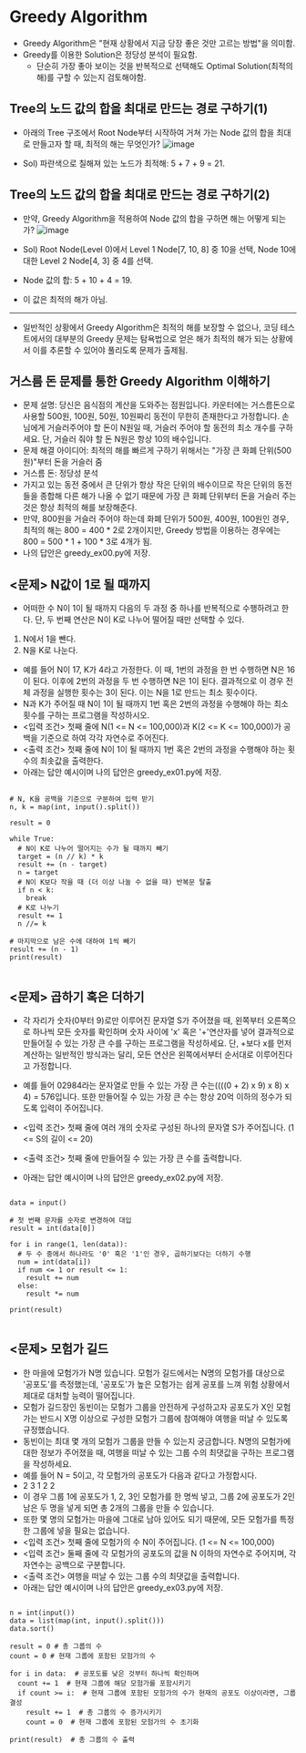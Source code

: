 Greedy Algorithm
=============

* Greedy Algorithm은 "현재 상황에서 지금 당장 좋은 것만 고르는 방법"을 의미함.
* Greedy를 이용한 Solution은 정당성 분석이 필요함.
  * 단순히 가장 좋아 보이는 것을 반복적으로 선택해도 Optimal Solution(최적의 해)를 구할 수 있는지 검토해야함.

Tree의 노드 값의 합을 최대로 만드는 경로 구하기(1)
-------------
* 아래의 Tree 구조에서 Root Node부터 시작하여 거쳐 가는 Node 값의 합을 최대로 만들고자 할 때, 최적의 해는 무엇인가?
![image](https://github.com/yhyim0627/practice/assets/115547566/1cdaa682-a5be-4609-97dd-2423f81fdb44)

 * Sol) 파란색으로 칠해져 있는 노드가 최적해: 5 + 7 + 9 = 21.

Tree의 노드 값의 합을 최대로 만드는 경로 구하기(2)
-------------
* 만약, Greedy Algorithm을 적용하여 Node 값의 합을 구하면 해는 어떻게 되는가?
![image](https://github.com/yhyim0627/practice/assets/115547566/53ae6b0f-4a75-477e-b303-312c5931aac6)

 * Sol) Root Node(Level 0)에서 Level 1 Node[7, 10, 8] 중 10을 선택, Node 10에 대한 Level 2 Node[4, 3] 중 4를 선택.
 * Node 값의 합: 5 + 10 + 4 = 19.
 * 이 값은 최적의 해가 아님.

-------------
* 일반적인 상황에서 Greedy Algorithm은 최적의 해를 보장할 수 없으나, 코딩 테스트에서의 대부분의 Greedy 문제는 탐욕법으로 얻은 해가 최적의 해가 되는 상황에서 이를 추론할 수 있어야 풀리도록 문제가 출제됨.

거스름 돈 문제를 통한 Greedy Algorithm 이해하기
-------------
* 문제 설명: 당신은 음식점의 계산을 도와주는 점원입니다. 카운터에는 거스름돈으로 사용할 500원, 100원, 50원, 10원짜리 동전이 무한히 존재한다고 가정합니다. 손님에게 거슬러주어야 할 돈이 N원일 때, 거슬러 주어야 할 동전의 최소 개수를 구하세요. 단, 거슬러 줘야 할 돈 N원은 항상 10의 배수입니다.
* 문제 해결 아이디어: 최적의 해를 빠르게 구하기 위해서는 "가장 큰 화폐 단위(500원)"부터 돈을 거슬러 줌
* 거스름 돈: 정당성 분석
 * 가지고 있는 동전 중에서 큰 단위가 항상 작은 단위의 배수이므로 작은 단위의 동전들을 종합해 다른 해가 나올 수 없기 때문에 가장 큰 화폐 단위부터 돈을 거슬러 주는 것은 항상 최적의 해를 보장해준다.
 * 만약, 800원을 거슬러 주어야 하는데 화폐 단위가 500원, 400원, 100원인 경우, 최적의 해는 800 = 400 * 2로 2개이지만, Greedy 방법을 이용하는 경우에는 800 = 500 * 1 + 100 * 3로 4개가 됨.
* 나의 답안은 greedy_ex00.py에 저장.

<문제> N값이 1로 될 때까지
-------------
* 어떠한 수 N이 1이 될 때까지 다음의 두 과정 중 하나를 반복적으로 수행하려고 한다. 단, 두 번째 연산은 N이 K로 나누어 떨어질 때만 선택할 수 있다.
 1. N에서 1을 뺀다.
 2. N을 K로 나눈다.

* 예를 들어 N이 17, K가 4라고 가정한다. 이 때, 1번의 과정을 한 번 수행하면 N은 16이 된다. 이후에 2번의 과정을 두 번 수행하면 N은 1이 된다. 결과적으로 이 경우 전체 과정을 실행한 횟수는 3이 된다. 이는 N을 1로 만드는 최소 횟수이다.
* N과 K가 주어질 때 N이 1이 될 때까지 1번 혹은 2번의 과정을 수행해야 하는 최소 횟수를 구하는 프로그램을 작성하시오.
* <입력 조건> 첫째 줄에 N(1 <= N <= 100,000)과 K(2 <= K <= 100,000)가 공백을 기준으로 하여 각각 자연수로 주어진다.
* <출력 조건> 첫째 줄에 N이 1이 될 때까지 1번 혹은 2번의 과정을 수행해야 하는 횟수의 최솟값을 출력한다.
* 아래는 답안 예시이며 나의 답안은 greedy_ex01.py에 저장.
<pre>
<code>
# N, K을 공백을 기준으로 구분하여 입력 받기
n, k = map(int, input().split())

result = 0

while True:
  # N이 K로 나누어 떨어지는 수가 될 때까지 빼기
  target = (n // k) * k
  result += (n - target)
  n = target
  # N이 K보다 작을 때 (더 이상 나눌 수 없을 때) 반복문 탈출
  if n < k:
    break
  # K로 나누기
  result += 1
  n //= k

# 마지막으로 남은 수에 대하여 1씩 빼기
result += (n - 1)
print(result)
</code>
</pre>


<문제> 곱하기 혹은 더하기
-------------
* 각 자리가 숫자(0부터 9)로만 이루어진 문자열 S가 주어졌을 때, 왼쪽부터 오른쪽으로 하나씩 모든 숫자를 확인하며 숫자 사이에 'x' 혹은 '+'연산자를 넣어 결과적으로 만들어질 수 있는 가장 큰 수를 구하는 프로그램을 작성하세요. 단, +보다 x를 먼저 계산하는 일반적인 방식과는 달리, 모든 연산은 왼쪽에서부터 순서대로 이루어진다고 가정합니다.
* 예를 들어 02984라는 문자열로 만들 수 있는 가장 큰 수는((((0 + 2) x 9) x 8) x 4) = 576입니다. 또한 만들어질 수 있는 가장 큰 수는 항상 20억 이하의 정수가 되도록 입력이 주어집니다.

* <입력 조건> 첫째 줄에 여러 개의 숫자로 구성된 하나의 문자열 S가 주어집니다. (1 <= S의 길이 <= 20)
* <출력 조건> 첫째 줄에 만들어질 수 있는 가장 큰 수를 출력합니다.
* 아래는 답안 예시이며 나의 답안은 greedy_ex02.py에 저장.
<pre>
<code>
data = input()

# 첫 번째 문자를 숫자로 변경하여 대입
result = int(data[0])

for i in range(1, len(data)):
  # 두 수 중에서 하나라도 '0' 혹은 '1'인 경우, 곱하기보다는 더하기 수행
  num = int(data[i])
  if num <= 1 or result <= 1:
    result += num
  else:
    result *= num

print(result)
</code>
</pre>


<문제> 모험가 길드
-------------
* 한 마을에 모험가가 N명 있습니다. 모험가 길드에서는 N명의 모험가를 대상으로 '공포도'를 측정했는데, '공포도'가 높은 모험가는 쉽게 공포를 느껴 위험 상황에서 제대로 대처할 능력이 떨어집니다.
* 모험가 길드장인 동빈이는 모험가 그룹을 안전하게 구성하고자 공포도가 X인 모험가는 반드시 X명 이상으로 구성한 모험가 그룹에 참여해야 여행을 떠날 수 있도록 규정했습니다.
* 동빈이는 최대 몇 개의 모험가 그룹을 만들 수 있는지 궁금합니다. N명의 모험가에 대한 정보가 주어졌을 때, 여행을 떠날 수 있는 그룹 수의 최댓값을 구하는 프로그램을 작성하세요.
* 예를 들어 N = 5이고, 각 모험가의 공포도가 다음과 같다고 가정합시다.
 * 2 3 1 2 2
* 이 경우 그룹 1에 공포도가 1, 2, 3인 모험가를 한 명씩 넣고, 그룹 2에 공포도가 2인 남은 두 명을 넣게 되면 총 2개의 그룹을 만들 수 있습니다.
* 또한 몇 명의 모험가는 마을에 그대로 남아 있어도 되기 때문에, 모든 모험가를 특정한 그룹에 넣을 필요는 없습니다.
* <입력 조건> 첫째 줄에 모험가의 수 N이 주어집니다. (1 <= N <= 100,000)
* <입력 조건> 둘째 줄에 각 모험가의 공포도의 값을 N 이하의 자연수로 주어지며, 각 자연수는 공백으로 구분합니다.
* <출력 조건> 여행을 떠날 수 있는 그룹 수의 최댓값을 출력합니다.
* 아래는 답안 예시이며 나의 답안은 greedy_ex03.py에 저장.
<pre>
<code>
n = int(input())
data = list(map(int, input().split()))
data.sort()

result = 0 # 총 그룹의 수
count = 0 # 현재 그룹에 포함된 모험가의 수

for i in data:  # 공포도를 낮은 것부터 하나씩 확인하며
  count += 1  # 현재 그룹에 해당 모험가를 포함시키기
  if count >= i:  # 현재 그룹에 포함된 모험가의 수가 현재의 공포도 이상이라면, 그룹 결성
    result += 1  # 총 그룹의 수 증가시키기
    count = 0  # 현재 그룹에 포함된 모험가의 수 초기화

print(result)  # 총 그룹의 수 출력
</code>
</pre>

